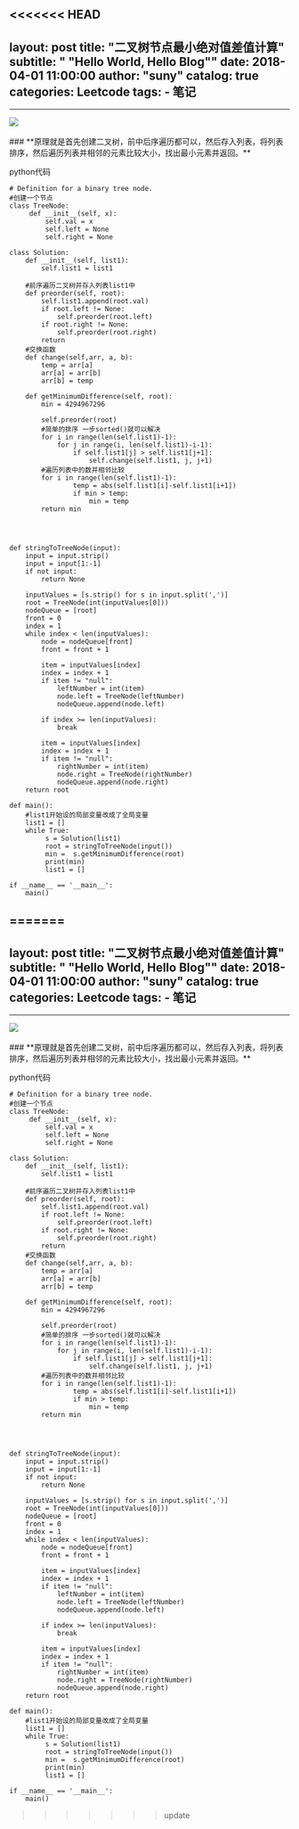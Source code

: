 <<<<<<< HEAD
---
layout:     post
title:      "二叉树节点最小绝对值差值计算"
subtitle:   " \"Hello World, Hello Blog\""
date:       2018-04-01 11:00:00
author:     "suny"
catalog: true
categories: Leetcode
tags:
    - 笔记
---

---

<img src="/img/Minimum_Absolute_Difference.jpg"/>
<br></br>
### **原理就是首先创建二叉树，前中后序遍历都可以，然后存入列表，将列表排序，然后遍历列表并相邻的元素比较大小，找出最小元素并返回。**

python代码

	# Definition for a binary tree node.
	#创建一个节点
	class TreeNode:
	     def __init__(self, x):
	         self.val = x
	         self.left = None
	         self.right = None
	
	class Solution:
	    def __init__(self, list1):
	        self.list1 = list1
        
	    #前序遍历二叉树并存入列表list1中
	    def preorder(self, root):
	        self.list1.append(root.val)
	        if root.left != None:
	            self.preorder(root.left)
	        if root.right != None:
	            self.preorder(root.right)
	        return 
	    #交换函数
	    def change(self,arr, a, b):
	        temp = arr[a]
	        arr[a] = arr[b]
	        arr[b] = temp
	        
	    def getMinimumDifference(self, root):
	        min = 4294967296
	        
	        self.preorder(root)
	        #简单的排序 一步sorted()就可以解决
	        for i in range(len(self.list1)-1):
	            for j in range(i, len(self.list1)-i-1):
	                if self.list1[j] > self.list1[j+1]:
	                    self.change(self.list1, j, j+1)
	        #遍历列表中的数并相邻比较
	        for i in range(len(self.list1)-1):
	                temp = abs(self.list1[i]-self.list1[i+1]) 
	                if min > temp:
	                    min = temp
	        return min
	            
	           
	
	
	def stringToTreeNode(input):
	    input = input.strip()
	    input = input[1:-1]
	    if not input:
	        return None
	
	    inputValues = [s.strip() for s in input.split(',')]
	    root = TreeNode(int(inputValues[0]))
	    nodeQueue = [root]
	    front = 0
	    index = 1
	    while index < len(inputValues):
	        node = nodeQueue[front]
	        front = front + 1
	
	        item = inputValues[index]
	        index = index + 1
	        if item != "null":
	            leftNumber = int(item)
	            node.left = TreeNode(leftNumber)
	            nodeQueue.append(node.left)
	
	        if index >= len(inputValues):
	            break
	
	        item = inputValues[index]
	        index = index + 1
	        if item != "null":
	            rightNumber = int(item)
	            node.right = TreeNode(rightNumber)
	            nodeQueue.append(node.right)
	    return root
	
	def main():
	    #list1开始设的局部变量改成了全局变量
	    list1 = []
	    while True:
	         s = Solution(list1)
	         root = stringToTreeNode(input())
	         min =  s.getMinimumDifference(root)
	         print(min)
	         list1 = []
	
	if __name__ == '__main__':
	    main()
=======
---
layout:     post
title:      "二叉树节点最小绝对值差值计算"
subtitle:   " \"Hello World, Hello Blog\""
date:       2018-04-01 11:00:00
author:     "suny"
catalog: true
categories: Leetcode
tags:
    - 笔记
---

---

<img src="/img/Minimum_Absolute_Difference.jpg"/>
<br></br>
### **原理就是首先创建二叉树，前中后序遍历都可以，然后存入列表，将列表排序，然后遍历列表并相邻的元素比较大小，找出最小元素并返回。**

python代码

	# Definition for a binary tree node.
	#创建一个节点
	class TreeNode:
	     def __init__(self, x):
	         self.val = x
	         self.left = None
	         self.right = None
	
	class Solution:
	    def __init__(self, list1):
	        self.list1 = list1
        
	    #前序遍历二叉树并存入列表list1中
	    def preorder(self, root):
	        self.list1.append(root.val)
	        if root.left != None:
	            self.preorder(root.left)
	        if root.right != None:
	            self.preorder(root.right)
	        return 
	    #交换函数
	    def change(self,arr, a, b):
	        temp = arr[a]
	        arr[a] = arr[b]
	        arr[b] = temp
	        
	    def getMinimumDifference(self, root):
	        min = 4294967296
	        
	        self.preorder(root)
	        #简单的排序 一步sorted()就可以解决
	        for i in range(len(self.list1)-1):
	            for j in range(i, len(self.list1)-i-1):
	                if self.list1[j] > self.list1[j+1]:
	                    self.change(self.list1, j, j+1)
	        #遍历列表中的数并相邻比较
	        for i in range(len(self.list1)-1):
	                temp = abs(self.list1[i]-self.list1[i+1]) 
	                if min > temp:
	                    min = temp
	        return min
	            
	           
	
	
	def stringToTreeNode(input):
	    input = input.strip()
	    input = input[1:-1]
	    if not input:
	        return None
	
	    inputValues = [s.strip() for s in input.split(',')]
	    root = TreeNode(int(inputValues[0]))
	    nodeQueue = [root]
	    front = 0
	    index = 1
	    while index < len(inputValues):
	        node = nodeQueue[front]
	        front = front + 1
	
	        item = inputValues[index]
	        index = index + 1
	        if item != "null":
	            leftNumber = int(item)
	            node.left = TreeNode(leftNumber)
	            nodeQueue.append(node.left)
	
	        if index >= len(inputValues):
	            break
	
	        item = inputValues[index]
	        index = index + 1
	        if item != "null":
	            rightNumber = int(item)
	            node.right = TreeNode(rightNumber)
	            nodeQueue.append(node.right)
	    return root
	
	def main():
	    #list1开始设的局部变量改成了全局变量
	    list1 = []
	    while True:
	         s = Solution(list1)
	         root = stringToTreeNode(input())
	         min =  s.getMinimumDifference(root)
	         print(min)
	         list1 = []
	
	if __name__ == '__main__':
	    main()
>>>>>>> update
	        